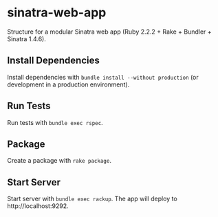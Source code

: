 sinatra-web-app
===============

Structure for a modular Sinatra web app (Ruby 2.2.2 + Rake + Bundler + Sinatra 1.4.6).

## Install Dependencies

Install dependencies with `bundle install --without production` (or development in a production environment).

## Run Tests

Run tests with `bundle exec rspec`.

## Package

Create a package with `rake package`.

## Start Server

Start server with `bundle exec rackup`. The app will deploy to http://localhost:9292.
